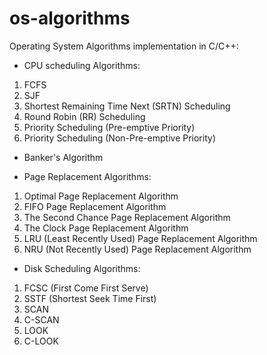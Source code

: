 # os-algorithms

Operating System Algorithms implementation in C/C++:

- CPU scheduling Algorithms:
1. FCFS
2. SJF
3. Shortest Remaining Time Next (SRTN) Scheduling
4. Round Robin (RR) Scheduling
5. Priority Scheduling (Pre-emptive Priority)
6. Priority Scheduling (Non-Pre-emptive Priority)

- Banker's Algorithm

- Page Replacement Algorithms:
1. Optimal Page Replacement Algorithm
2. FIFO Page Replacement Algorithm
3. The Second Chance Page Replacement Algorithm
4. The Clock Page Replacement Algorithm
5. LRU (Least Recently Used) Page Replacement Algorithm
6. NRU (Not Recently Used) Page Replacement Algorithm

- Disk Scheduling Algorithms:
1. FCSC (First Come First Serve)
2. SSTF (Shortest Seek Time First)
3. SCAN
4. C-SCAN
5. LOOK 
6. C-LOOK
